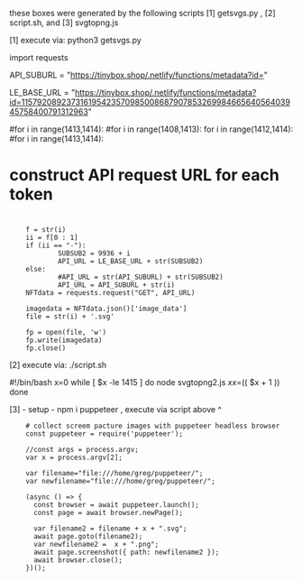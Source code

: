 these boxes were generated by the following scripts [1] getsvgs.py , [2] script.sh, and [3] svgtopng.js




[1]  execute via: python3 getsvgs.py

import requests

API_SUBURL = "https://tinybox.shop/.netlify/functions/metadata?id="

LE_BASE_URL = "https://tinybox.shop/.netlify/functions/metadata?id=11579208923731619542357098500868790785326998466564056403945758400791312963"

#for i in range(1413,1414):
#for i in range(1408,1413):
for i in range(1412,1414):
#for i in range(1413,1414):

#
#       construct API request URL for each token
#
        f = str(i)
        ii = f[0 : 1]
        if (ii == "-"):
                SUBSUB2 = 9936 + i
                API_URL = LE_BASE_URL + str(SUBSUB2)
        else:
                #API_URL = str(API_SUBURL) + str(SUBSUB2)
                API_URL = API_SUBURL + str(i)
        NFTdata = requests.request("GET", API_URL)

        imagedata = NFTdata.json()['image_data']
        file = str(i) + '.svg'

        fp = open(file, 'w')
        fp.write(imagedata)
        fp.close()


[2]  execute via: ./script.sh

#!/bin/bash
x=0
while [ $x -le 1415 ]
do
  node svgtopng2.js $x
  x=$(( $x + 1 ))
done



[3]  - setup - npm i puppeteer  , execute via script above ^

        # collect screem pacture images with puppeteer headless browser
        const puppeteer = require('puppeteer');

        //const args = process.argv;
        var x = process.argv[2];

        var filename="file:///home/greg/puppeteer/";
        var newfilename="file:///home/greg/puppeteer/";

        (async () => {
          const browser = await puppeteer.launch();
          const page = await browser.newPage();

          var filename2 = filename + x + ".svg";
          await page.goto(filename2);
          var newfilename2 =  x + ".png";
          await page.screenshot({ path: newfilename2 });
          await browser.close();
        })();








